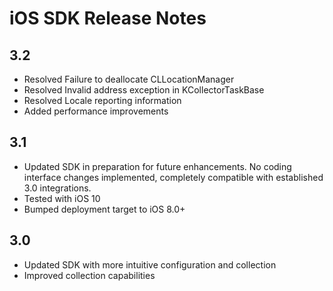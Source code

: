 # iOS SDK Release Notes

## 3.2 
* Resolved Failure to deallocate CLLocationManager
* Resolved Invalid address exception in KCollectorTaskBase
* Resolved Locale reporting information
* Added performance improvements

## 3.1
* Updated SDK in preparation for future enhancements. No coding interface changes implemented, completely compatible with established 3.0 integrations.
* Tested with iOS 10
* Bumped deployment target to iOS 8.0+

## 3.0
* Updated SDK with more intuitive configuration and collection
* Improved collection capabilities


